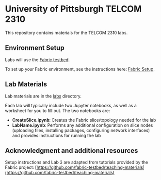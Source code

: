 # University of Pittsburgh TELCOM 2310

This repository contains materials for the TELCOM 2310 labs.

## Environment Setup

Labs will use the [Fabric testbed](https://portal.fabric-testbed.net/).

To set up your Fabric environment, see the instructions here: [Fabric
Setup](https://github.com/amybabay/telcom2310/blob/main/Fabric_Setup.md).

## Lab Materials

Lab materials are in the [labs](https://github.com/amybabay/telcom2310/tree/main/labs)
directory.

Each lab will typically include two Jupyter notebooks, as well as a worksheet
for you to fill out. The two notebooks are:

- **CreateSlice.ipynb**: Creates the Fabric slice/topology needed for the lab
- **LabName.ipynb**: Performs any additional configuration on slice nodes (uploading files, installing packages, configuring network interfaces) and provides instructions for running the lab

## Acknowledgment and additional resources

Setup instructions and Lab 3 are adapted from tutorials provided by the Fabric
project:
[https://github.com/fabric-testbed/teaching-materials](https://github.com/fabric-testbed/teaching-materials)
